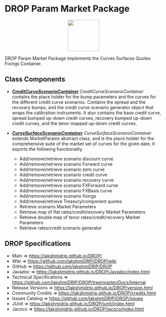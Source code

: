 # DROP Param Market Package

<p align="center"><img src="https://github.com/lakshmiDRIP/DROP/blob/master/DRIP_Logo.gif?raw=true" width="100"></p>

DROP Param Market Package implements the Curves Surfaces Quotes Fixings Container.


## Class Components

 * [***CreditCurveScenarioContainer***](https://github.com/lakshmiDRIP/DROP/tree/master/src/main/java/org/drip/param/market/CreditCurveScenarioContainer.java)
 <i>CreditCurveScenarioContainer</i> contains the place holder for the bump parameters and the curves for the
 different credit curve scenarios. Contains the spread and the recovery bumps, and the credit curve scenario
 generator object that wraps the calibration instruments. It also contains the base credit curve, spread
 bumped up-down credit curves, recovery bumped up-down credit curves, and the tenor mapped up-down credit
 curves.

 * [***CurveSurfaceScenarioContainer***](https://github.com/lakshmiDRIP/DROP/tree/master/src/main/java/org/drip/param/market/CurveSurfaceScenarioContainer.java)
 <i>CurveSurfaceScenarioContainer</i> extends MarketParams abstract class, and is the place holder for the
 comprehensive suite of the market set of curves for the given date. It exports the following functionality.
 	* Add/remove/retrieve scenario discount curve
 	* Add/remove/retrieve scenario Forward curve
 	* Add/remove/retrieve scenario zero curve
 	* Add/remove/retrieve scenario credit curve
 	* Add/remove/retrieve scenario recovery curve
 	* Add/remove/retrieve scenario FXForward curve
 	* Add/remove/retrieve scenario FXBasis curve
 	* Add/remove/retrieve scenario fixings
 	* Add/remove/retrieve Treasury/component quotes
 	* Retrieve scenario Market Parameters
 	* Retrieve map of flat rates/credit/recovery Market Parameters
 	* Retrieve double map of tenor rates/credit/recovery Market Parameters
 	* Retrieve rates/credit scenario generator


## DROP Specifications

 * Main                     => https://lakshmidrip.github.io/DROP/
 * Wiki                     => https://github.com/lakshmiDRIP/DROP/wiki
 * GitHub                   => https://github.com/lakshmiDRIP/DROP
 * Javadoc                  => https://lakshmidrip.github.io/DROP/Javadoc/index.html
 * Technical Specifications => https://github.com/lakshmiDRIP/DROP/tree/master/Docs/Internal
 * Release Versions         => https://lakshmidrip.github.io/DROP/version.html
 * Community Credits        => https://lakshmidrip.github.io/DROP/credits.html
 * Issues Catalog           => https://github.com/lakshmiDRIP/DROP/issues
 * JUnit                    => https://lakshmidrip.github.io/DROP/junit/index.html
 * Jacoco                   => https://lakshmidrip.github.io/DROP/jacoco/index.html

